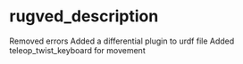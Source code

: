 # rugved_description
Removed errors
Added a differential plugin to urdf file
Added teleop_twist_keyboard for movement
